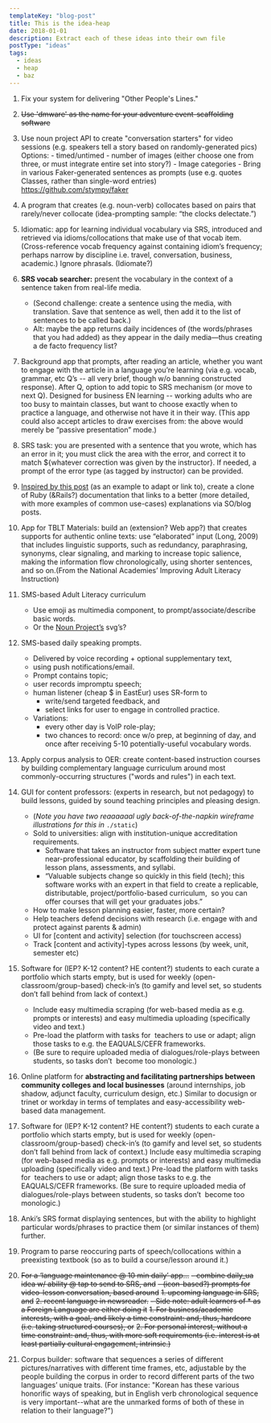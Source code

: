 ```yaml
---
templateKey: "blog-post"
title: This is the idea-heap
date: 2018-01-01
description: Extract each of these ideas into their own file
postType: "ideas"
tags:
  - ideas
  - heap
  - baz
---
```


1. Fix your system for delivering "Other People's Lines."

1. ~~Use 'dmware' as the name for your adventure event-scaffolding software~~

1. Use noun project API to create "conversation starters" for video sessions
   (e.g. speakers tell a story based on randomly-generated pics) Options: - timed/untimed - number of images (either choose one from three, or must integrate entire set into story?) - Image categories - Bring in various Faker-generated sentences as prompts (use e.g. quotes Classes, rather than single-word entries) https://github.com/stympy/faker

1. A program that creates (e.g. noun-verb) collocates based on pairs that rarely/never collocate (idea-prompting sample: “the clocks delectate.”)

1. Idiomatic: app for learning individual vocabulary via SRS, introduced and retrieved via idioms/collocations that make use of that vocab item. (Cross-reference vocab frequency against containing idiom’s frequency; perhaps narrow by discipline i.e. travel, conversation, business, academic.) Ignore phrasals. (Idiomate?)

1. **SRS vocab searcher:** present the vocabulary in the context of a sentence taken from real-life media. 
    * (Second challenge: create a sentence using the media, with translation. Save that sentence as well, then add it to the list of sentences to be called back.) 
    * Alt: maybe the app returns daily incidences of (the words/phrases that you had added) as they appear in the daily media—thus creating a de facto frequency list?

1. Background app that prompts, after reading an article, whether you want to engage with the article in a language you’re learning (via e.g. vocab, grammar, etc Q’s -- all very brief, though w/o banning constructed response). After Q, option to add topic to SRS mechanism (or move to next Q). Designed for business EN learning -- working adults who are too busy to maintain classes, but want to choose exactly when to practice a language, and otherwise not have it in their way. (This app could also accept articles to draw exercises from: the above would merely be “passive presentation” mode.)

1. SRS task: you are presented with a sentence that you wrote, which has an error in it; you must click the area with the error, and correct it to match \${whatever correction was given by the instructor}. If needed, a prompt of the error type (as tagged by instructor) can be provided.

1. [Inspired by this post](https://stackoverflow.com/questions/12849195/rails-capture-method/15229531#15229531) (as an example to adapt or link to), create a clone of Ruby (&Rails?) documentation that links to a better (more detailed, with more examples of common use-cases) explanations via SO/blog posts.

1. App for TBLT Materials: build an (extension? Web app?) that creates supports for authentic online texts: use “elaborated” input (Long, 2009) that includes linguistic supports, such as redundancy, paraphrasing, synonyms, clear signaling, and marking to increase topic salience, making the information flow chronologically, using shorter sentences, and so on.(From the National Academies’ Improving Adult Literacy Instruction)

1. SMS-based Adult Literacy curriculum

   - Use emoji as multimedia component, to prompt/associate/describe basic words.
   - Or the [Noun Project’s](https://thenounproject.com/browse/) svg’s?

1. SMS-based daily speaking prompts.

   - Delivered by voice recording + optional supplementary text,
   - using push notifications/email.
   - Prompt contains topic;
   - user records impromptu speech;
   - human listener (cheap \$ in EastEur) uses SR-form to
     - write/send targeted feedback, and
     - select links for user to engage in controlled practice.
   - Variations:
     - every other day is VoIP role-play;
     - two chances to record: once w/o prep, at beginning of day, and once after receiving 5-10 potentially-useful vocabulary words.

1. Apply corpus analysis to OER: create content-based instruction courses by building complementary language curriculum around most commonly-occurring structures ("words and rules") in each text.

1. GUI for content professors: (experts in research, but not pedagogy) to build lessons, guided by sound teaching principles and pleasing design.

   - (_Note you have two reaaaaaal ugly back-of-the-napkin wireframe illustrations for this in_ `./static`)
   - Sold to universities: align with institution-unique accreditation requirements.
     - Software that takes an instructor from subject matter expert tune near-professional educator, by scaffolding their building of lesson plans, assessments, and syllabi.
     - “Valuable subjects change so quickly in this field (tech); this software works with an expert in that field to create a replicable, distributable, project/portfolio-based curriculum,  so you can offer courses that will get your graduates jobs.”
   - How to make lesson planning easier, faster, more certain?
   - Help teachers defend decisions with research (i.e. engage with and protect against parents & admin)
   - UI for \[content and activity\] selection (for touchscreen access)
   - Track \[content and activity\]-types across lessons (by week, unit, semester etc)

1. Software for (IEP? K-12 content? HE content?) students to each curate a portfolio which starts empty, but is used for weekly (open-classroom/group-based) check-in’s (to gamify and level set, so students don’t fall behind from lack of context.)

   - Include easy multimedia scraping (for web-based media as e.g. prompts or interests) and easy multimedia uploading (specifically video and text.)
   - Pre-load the platform with tasks for  teachers to use or adapt; align those tasks to e.g. the EAQUALS/CEFR frameworks.
   - (Be sure to require uploaded media of dialogues/role-plays between students, so tasks don’t  become too monologic.)

1. Online platform for **abstracting and facilitating partnerships between community colleges and local businesses** (around internships, job shadow, adjunct faculty, curriculum design, etc.) Similar to docusign or trinet or workday in terms of templates and easy-accessibility web-based data management.

1. Software for (IEP? K-12 content? HE content?) students to each curate a portfolio which starts empty, but is used for weekly (open-classroom/group-based) check-in’s (to gamify and level set, so students don’t fall behind from lack of context.) Include easy multimedia scraping (for web-based media as e.g. prompts or interests) and easy multimedia uploading (specifically video and text.) Pre-load the platform with tasks for  teachers to use or adapt; align those tasks to e.g. the EAQUALS/CEFR frameworks. (Be sure to require uploaded media of dialogues/role-plays between students, so tasks don’t  become too monologic.)

1. Anki’s SRS format displaying sentences, but with the ability to highlight particular words/phrases to practice them (or similar instances of them) further.

1. Program to parse reoccuring parts of speech/collocations within a preexisting textbook (so as to build a course/lesson around it.)

1. ~~For a ‘language maintenance @ 10 min daily’ app...~~
   ~~- combine daily_ua idea w/ ability @ tap to send to SRS, and~~
   ~~- (icon-based?) prompts for video-lesson conversation, based around~~
     ~~1. upcoming language in SRS, and~~
     ~~2. recent language in newsreader.~~
   ~~- Side note: adult learners of \* as a Foreign Language are either doing it~~
     ~~1. For business/academic interests, with a goal, and likely a time constraint: and, thus, hardcore (i.e. taking structured courses), or~~
     ~~2. For personal interest, without a time constraint: and, thus, with more soft requirements (i.e. interest is at least partially cultural engagement, intrinsic.)~~

1. Corpus builder: software that sequences a series of different pictures/narratives with different time frames, etc, adjustable by the people building the corpus in order to record different parts of the two languages’ unique traits. (For instance: "Korean has these various honorific ways of speaking, but in English verb chronological sequence is very important--what are the unmarked forms of both of these in relation to their language?")
